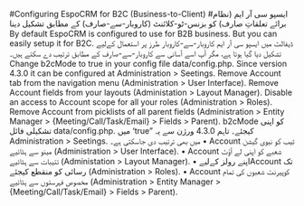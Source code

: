 #Configuring EspoCRM for B2C (Business-to-Client) #ایسپو سی آر ایم (نظام برائے تعلقاتِ صارف) کو بزنس-ٹو-کلائنٹ (کاروبار-سے-صارف) کے مطابق تشکیل دینا 
By default EspoCRM is configured to use for B2B business. But you can easily setup it for B2C. ڈیفالٹ میں ایسپو سی آر ایم کاروبار-سے-کاروبار طرز پر استعمال کےلیے تشکیل دیا گیا ہوتا ہے، مگر آپ اسے آسانی سے کاروبار-سے-صارف کے مطابق ترتیب دے سکتے ہیں۔ 
Change b2cMode to true in your config file data/config.php. Since version 4.3.0 it can be configured at Administration > Seetings.
Remove Account tab from the navigation menu (Administration > User Interface).
Remove Account fields from your layouts (Administation > Layout Manager).
Disable an access to Account scope for all your roles (Administration > Roles).
Remove Account from picklists of all parent fields (Administration > Entity Manager > {Meeting/Call/Task/Email} > Fields > Parent).
b2cMode کو اپنی تشکیلی فائل data/config.php. میں ‘true” کیجئے۔ تاہم 4.3.0 ورژن سے یہ Administration > Seetings. میں بھی ترتیب دی جاسکتی ہے۔ •	Account ٹیب کو نیوی گیشن مینو سے ہٹائیے (Administration > User Interface). •	Account شعبے کو اپنی لے آؤٹ تتیبات سے ہٹائیے (Administation > Layout Manager). •	اپنے رولز کےلیےAccount تک رسائی کو منقطع کیجئے (Administration > Roles). •	Account کوپیرنٹ شعبوں کی تمام مخصوص فہرستوں سے ہٹائیے (Administration > Entity Manager > {Meeting/Call/Task/Email} > Fields > Parent). 

